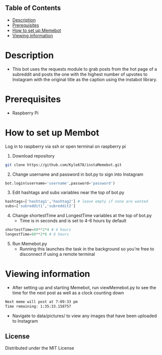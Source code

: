 <!-- TABLE OF CONTENTS -->
## Table of Contents

* [Description](#Description)
* [Prerequisites](#Prerequisites)
* [How to set up Memebot](#How-to-set-up-Memebot)
* [Viewing information](#Viewing-information)

# Description
- This bot uses the requests module to grab posts from the hot page of a subreddit and posts the one with the highest number of upvotes to Instagram with the original title as the caption using the instabot library.

# Prerequisites
- Raspberry Pi

# How to set up Membot
Log in to raspberry via ssh or open terminal on raspberry pi
1. Download repository
```sh
git clone https://github.com/Kyle678/instaMemebot.git
```
2. Change username and password in bot.py to sign into Instagram
```python
bot.login(username='username',password='password')
```
3. Edit hashtags and subs variables near the top of bot.py
```python
hashtags=['hashtag1','hashtag2'] # leave empty if none are wanted
subs=['subreddit1','subreddit2']
```
4. Change shortestTime and LongestTime variables at the top of bot.py
   - Time is in seconds and is set to 4-6 hours by default
```python
shortestTime=60**2*4 # 4 hours
longestTime=60**2*6 # 6 hours
```
5. Run Memebot.py
   - Running this launches the task in the background so you're free to disconnect if using a remote terminal

# Viewing information
- After setting up and starting Memebot, run viewMemebot.py to see the time for the next post as well as a clock counting down
```sh
Next meme will post at 7:09:33 pm
Time remaining: 1:35:33.158757
```
- Navigate to data/pictures/ to view any images that have been uploaded to Instagram

<!-- LICENSE -->
## License

Distributed under the MIT License